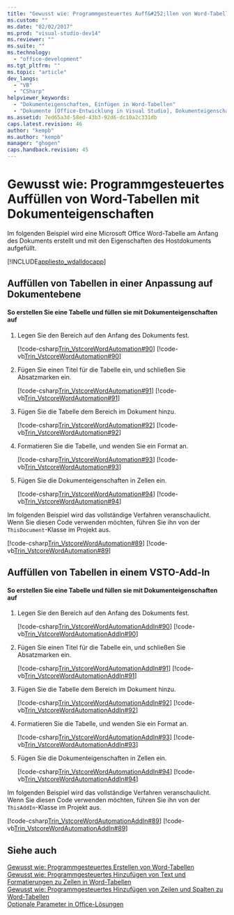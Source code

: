 ```yaml
---
title: "Gewusst wie: Programmgesteuertes Auff&#252;llen von Word-Tabellen mit Dokumenteigenschaften"
ms.custom: ""
ms.date: "02/02/2017"
ms.prod: "visual-studio-dev14"
ms.reviewer: ""
ms.suite: ""
ms.technology: 
  - "office-development"
ms.tgt_pltfrm: ""
ms.topic: "article"
dev_langs: 
  - "VB"
  - "CSharp"
helpviewer_keywords: 
  - "Dokumenteigenschaften, Einfügen in Word-Tabellen"
  - "Dokumente [Office-Entwicklung in Visual Studio], Dokumenteigenschaften"
ms.assetid: 7ed65a3d-58ed-43b3-92d6-dc10a2c331db
caps.latest.revision: 46
author: "kempb"
ms.author: "kempb"
manager: "ghogen"
caps.handback.revision: 45
---
```

# Gewusst wie: Programmgesteuertes Auff&#252;llen von Word-Tabellen mit Dokumenteigenschaften
  Im folgenden Beispiel wird eine Microsoft Office Word\-Tabelle am Anfang des Dokuments erstellt und mit den Eigenschaften des Hostdokuments aufgefüllt.  
  
 [!INCLUDE[appliesto_wdalldocapp](../vsto/includes/appliesto-wdalldocapp-md.md)]  
  
## Auffüllen von Tabellen in einer Anpassung auf Dokumentebene  
  
#### So erstellen Sie eine Tabelle und füllen sie mit Dokumenteigenschaften auf  
  
1.  Legen Sie den Bereich auf den Anfang des Dokuments fest.  
  
     [!code-csharp[Trin_VstcoreWordAutomation#90](../snippets/csharp/VS_Snippets_OfficeSP/Trin_VstcoreWordAutomation/CS/ThisDocument.cs#90)]
     [!code-vb[Trin_VstcoreWordAutomation#90](../snippets/visualbasic/VS_Snippets_OfficeSP/Trin_VstcoreWordAutomation/VB/ThisDocument.vb#90)]  
  
2.  Fügen Sie einen Titel für die Tabelle ein, und schließen Sie Absatzmarken ein.  
  
     [!code-csharp[Trin_VstcoreWordAutomation#91](../snippets/csharp/VS_Snippets_OfficeSP/Trin_VstcoreWordAutomation/CS/ThisDocument.cs#91)]
     [!code-vb[Trin_VstcoreWordAutomation#91](../snippets/visualbasic/VS_Snippets_OfficeSP/Trin_VstcoreWordAutomation/VB/ThisDocument.vb#91)]  
  
3.  Fügen Sie die Tabelle dem Bereich im Dokument hinzu.  
  
     [!code-csharp[Trin_VstcoreWordAutomation#92](../snippets/csharp/VS_Snippets_OfficeSP/Trin_VstcoreWordAutomation/CS/ThisDocument.cs#92)]
     [!code-vb[Trin_VstcoreWordAutomation#92](../snippets/visualbasic/VS_Snippets_OfficeSP/Trin_VstcoreWordAutomation/VB/ThisDocument.vb#92)]  
  
4.  Formatieren Sie die Tabelle, und wenden Sie ein Format an.  
  
     [!code-csharp[Trin_VstcoreWordAutomation#93](../snippets/csharp/VS_Snippets_OfficeSP/Trin_VstcoreWordAutomation/CS/ThisDocument.cs#93)]
     [!code-vb[Trin_VstcoreWordAutomation#93](../snippets/visualbasic/VS_Snippets_OfficeSP/Trin_VstcoreWordAutomation/VB/ThisDocument.vb#93)]  
  
5.  Fügen Sie die Dokumenteigenschaften in Zellen ein.  
  
     [!code-csharp[Trin_VstcoreWordAutomation#94](../snippets/csharp/VS_Snippets_OfficeSP/Trin_VstcoreWordAutomation/CS/ThisDocument.cs#94)]
     [!code-vb[Trin_VstcoreWordAutomation#94](../snippets/visualbasic/VS_Snippets_OfficeSP/Trin_VstcoreWordAutomation/VB/ThisDocument.vb#94)]  
  
 Im folgenden Beispiel wird das vollständige Verfahren veranschaulicht.  Wenn Sie diesen Code verwenden möchten, führen Sie ihn von der `ThisDocument`\-Klasse im Projekt aus.  
  
 [!code-csharp[Trin_VstcoreWordAutomation#89](../snippets/csharp/VS_Snippets_OfficeSP/Trin_VstcoreWordAutomation/CS/ThisDocument.cs#89)]
 [!code-vb[Trin_VstcoreWordAutomation#89](../snippets/visualbasic/VS_Snippets_OfficeSP/Trin_VstcoreWordAutomation/VB/ThisDocument.vb#89)]  
  
## Auffüllen von Tabellen in einem VSTO\-Add\-In  
  
#### So erstellen Sie eine Tabelle und füllen sie mit Dokumenteigenschaften auf  
  
1.  Legen Sie den Bereich auf den Anfang des Dokuments fest.  
  
     [!code-csharp[Trin_VstcoreWordAutomationAddIn#90](../snippets/csharp/VS_Snippets_OfficeSP/Trin_VstcoreWordAutomationAddIn/CS/ThisAddIn.cs#90)]
     [!code-vb[Trin_VstcoreWordAutomationAddIn#90](../snippets/visualbasic/VS_Snippets_OfficeSP/Trin_VstcoreWordAutomationAddIn/VB/ThisAddIn.vb#90)]  
  
2.  Fügen Sie einen Titel für die Tabelle ein, und schließen Sie Absatzmarken ein.  
  
     [!code-csharp[Trin_VstcoreWordAutomationAddIn#91](../snippets/csharp/VS_Snippets_OfficeSP/Trin_VstcoreWordAutomationAddIn/CS/ThisAddIn.cs#91)]
     [!code-vb[Trin_VstcoreWordAutomationAddIn#91](../snippets/visualbasic/VS_Snippets_OfficeSP/Trin_VstcoreWordAutomationAddIn/VB/ThisAddIn.vb#91)]  
  
3.  Fügen Sie die Tabelle dem Bereich im Dokument hinzu.  
  
     [!code-csharp[Trin_VstcoreWordAutomationAddIn#92](../snippets/csharp/VS_Snippets_OfficeSP/Trin_VstcoreWordAutomationAddIn/CS/ThisAddIn.cs#92)]
     [!code-vb[Trin_VstcoreWordAutomationAddIn#92](../snippets/visualbasic/VS_Snippets_OfficeSP/Trin_VstcoreWordAutomationAddIn/VB/ThisAddIn.vb#92)]  
  
4.  Formatieren Sie die Tabelle, und wenden Sie ein Format an.  
  
     [!code-csharp[Trin_VstcoreWordAutomationAddIn#93](../snippets/csharp/VS_Snippets_OfficeSP/Trin_VstcoreWordAutomationAddIn/CS/ThisAddIn.cs#93)]
     [!code-vb[Trin_VstcoreWordAutomationAddIn#93](../snippets/visualbasic/VS_Snippets_OfficeSP/Trin_VstcoreWordAutomationAddIn/VB/ThisAddIn.vb#93)]  
  
5.  Fügen Sie die Dokumenteigenschaften in Zellen ein.  
  
     [!code-csharp[Trin_VstcoreWordAutomationAddIn#94](../snippets/csharp/VS_Snippets_OfficeSP/Trin_VstcoreWordAutomationAddIn/CS/ThisAddIn.cs#94)]
     [!code-vb[Trin_VstcoreWordAutomationAddIn#94](../snippets/visualbasic/VS_Snippets_OfficeSP/Trin_VstcoreWordAutomationAddIn/VB/ThisAddIn.vb#94)]  
  
 Im folgenden Beispiel wird das vollständige Verfahren veranschaulicht.  Wenn Sie diesen Code verwenden möchten, führen Sie ihn von der `ThisAddIn`\-Klasse im Projekt aus.  
  
 [!code-csharp[Trin_VstcoreWordAutomationAddIn#89](../snippets/csharp/VS_Snippets_OfficeSP/Trin_VstcoreWordAutomationAddIn/CS/ThisAddIn.cs#89)]
 [!code-vb[Trin_VstcoreWordAutomationAddIn#89](../snippets/visualbasic/VS_Snippets_OfficeSP/Trin_VstcoreWordAutomationAddIn/VB/ThisAddIn.vb#89)]  
  
## Siehe auch  
 [Gewusst wie: Programmgesteuertes Erstellen von Word-Tabellen](../vsto/how-to-programmatically-create-word-tables.md)   
 [Gewusst wie: Programmgesteuertes Hinzufügen von Text und Formatierungen zu Zellen in Word-Tabellen](../vsto/how-to-programmatically-add-text-and-formatting-to-cells-in-word-tables.md)   
 [Gewusst wie: Programmgesteuertes Hinzufügen von Zeilen und Spalten zu Word-Tabellen](../vsto/how-to-programmatically-add-rows-and-columns-to-word-tables.md)   
 [Optionale Parameter in Office-Lösungen](../vsto/optional-parameters-in-office-solutions.md)  
  
  